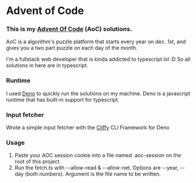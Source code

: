 # Advent of Code

### This is my [Advent Of Code](https://adventofcode.com/) (AoC) solutions.

AoC is a algorithm's puzzle platform that starts every year on dec. 1st, and gives you a two part puzzle on each day of the month.

I'm a fullstack web developer that is kinda addicted to typescript lol :D
So all solutions in here are in typescript.

### Runtime

I used [Deno](https://deno.land/) to quickly run the solutions on my machine.
Deno is a javascript runtime that has built-in support for typescript.

### Input fetcher

Wrote a simple input fetcher with the [Cliffy](https://cliffy.io/) CLI Framework for Deno

### Usage

1. Paste your AOC session cookie into a file named .aoc-session on the root of this project.
2. Run the fetch.ts with --allow-read & --allow-net. Options are --year, --day (both numbers). Argument is the file name to be written.
